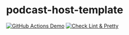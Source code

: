 # podcast-host-template

[![GitHub Actions Demo](https://github.com/lucasGlmt/ask-template/actions/workflows/github-actions-demo.yml/badge.svg)](https://github.com/lucasGlmt/ask-template/actions/workflows/github-actions-demo.yml)
[![Check Lint & Pretty](https://github.com/lucasGlmt/ask-template/actions/workflows/github-actions-pretty-eslint.yml/badge.svg)](https://github.com/lucasGlmt/ask-template/actions/workflows/github-actions-pretty-eslint.yml)
